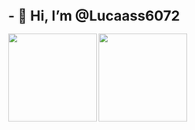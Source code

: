 # - 👋 Hi, I’m @Lucaass6072


 <img height="180em" src="https://github-readme-stats.vercel.app/api?username=Lucaass6072&show_icons=true&theme=dracula&include_all_commits=true&count_private=true"/>
  <img height="180em" src="https://github-readme-stats.vercel.app/api/top-langs/?username=Lucaass6072&layout=compact&langs_count=7&theme=dracula"/>
